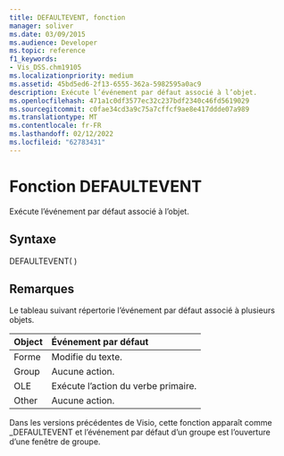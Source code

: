 ```yaml
---
title: DEFAULTEVENT, fonction
manager: soliver
ms.date: 03/09/2015
ms.audience: Developer
ms.topic: reference
f1_keywords:
- Vis_DSS.chm19105
ms.localizationpriority: medium
ms.assetid: 45bd5ed6-2f13-6555-362a-5982595a0ac9
description: Exécute l’événement par défaut associé à l’objet.
ms.openlocfilehash: 471a1c0df3577ec32c237bdf2340c46fd5619029
ms.sourcegitcommit: c0fae34cd3a9c75a7cffcf9ae8e417ddde07a989
ms.translationtype: MT
ms.contentlocale: fr-FR
ms.lasthandoff: 02/12/2022
ms.locfileid: "62783431"
---
```

# <a name="defaultevent-function"></a>Fonction DEFAULTEVENT

Exécute l’événement par défaut associé à l’objet.
  
## <a name="syntax"></a>Syntaxe

DEFAULTEVENT( )
  
## <a name="remarks"></a>Remarques

Le tableau suivant répertorie l’événement par défaut associé à plusieurs objets.
  
|**Object**|**Événement par défaut**|
|:-----|:-----|
|Forme  <br/> |Modifie du texte. |
|Group  <br/> |Aucune action. |
|OLE  <br/> |Exécute l’action du verbe primaire. |
|Other  <br/> |Aucune action. |
   
Dans les versions précédentes de Visio, cette fonction apparaît comme _DEFAULTEVENT et l’événement par défaut d’un groupe est l’ouverture d’une fenêtre de groupe. 
  

